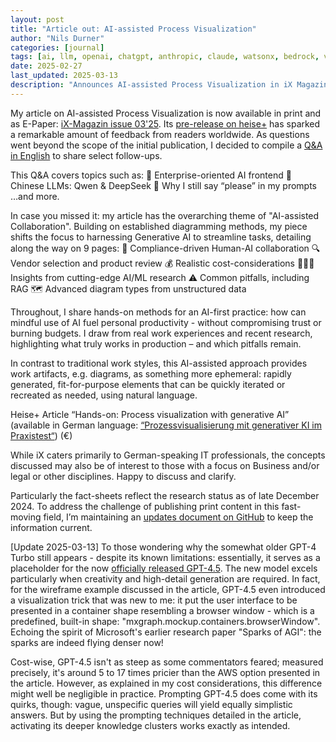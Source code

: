 ```yaml
---
layout: post
title: "Article out: AI-assisted Process Visualization"
author: "Nils Durner"
categories: [journal]
tags: [ai, llm, openai, chatgpt, anthropic, claude, watsonx, bedrock, vertexai, gemini, ai-literacy]
date: 2025-02-27
last_updated: 2025-03-13
description: "Announces AI-assisted Process Visualization in iX Magazine, covers Q&A on AI frontends, RAG, cost, diagram types, and GPT-4.5 Turbo updates for detailed mockups."
---
```


My article on AI-assisted Process Visualization is now available in print and as E-Paper: [iX-Magazin issue 03'25](https://www.heise.de/select/ix/2025/3/). Its [pre-release on heise+](https://heise.de/-10266093) has sparked a remarkable amount of feedback from readers worldwide. As questions went beyond the scope of the initial publication, I decided to compile a [Q&A in English](https://www.linkedin.com/pulse/qa-ai-assisted-process-visualization-nils-durner-qejce/?trackingId=HrNLH6FOSVmbrWyNYybDDg%3D%3D) to share select follow-ups.
 
This Q&A covers topics such as:
💼 Enterprise-oriented AI frontend
🥟 Chinese LLMs: Qwen & DeepSeek
🙏 Why I still say “please” in my prompts
…and more.
  
In case you missed it: my article has the overarching theme of "AI-assisted Collaboration".
Building on established diagramming methods, my piece shifts the focus to harnessing Generative AI to streamline tasks, detailing along the way on 9 pages:
🦾 Compliance-driven Human-AI collaboration
🔍 Vendor selection and product review
💰 Realistic cost-considerations
👩🏻‍🏫 Insights from cutting-edge AI/ML research
⚠️ Common pitfalls, including RAG
🗺️ Advanced diagram types from unstructured data

Throughout, I share hands-on methods for an AI-first practice: how can mindful use of AI fuel personal productivity - without compromising trust or burning budgets. I draw from real work experiences and recent research, highlighting what truly works in production – and which pitfalls remain. 

In contrast to traditional work styles, this AI-assisted approach provides work artifacts, e.g. diagrams, as something more ephemeral: rapidly generated, fit-for-purpose elements that can be quickly iterated or recreated as needed, using natural language.

Heise+ Article “Hands-on: Process visualization with generative AI” (available in German language: [“Prozessvisualisierung mit generativer KI im Praxistest“](https://www.heise.de/ratgeber/Prozessvisualisierung-mit-generativer-KI-im-Praxistest-10266093.html)) (€)

While iX caters primarily to German-speaking IT professionals, the concepts discussed may also be of interest to those with a focus on Business and/or legal or other disciplines. Happy to discuss and clarify. 

Particularly the fact-sheets reflect the research status as of late December 2024. To address the challenge of publishing print content in this fast-moving field, I’m maintaining an [updates document on GitHub](https://github.com/ndurner/Bildsprache---Supplemental-Notes) to keep the information current.

[Update 2025-03-13]
To those wondering why the somewhat older GPT-4 Turbo still appears - despite its known limitations: essentially, it serves as a placeholder for the now [officially released GPT-4.5](gpt-4.5). The new model excels particularly when creativity and high-detail generation are required. In fact, for the wireframe example discussed in the article, GPT-4.5 even introduced a visualization trick that was new to me: it put the user interface to be presented in a container shape resembling a browser window - which is a predefined, built-in shape: "mxgraph.mockup.containers.browserWindow". Echoing the spirit of Microsoft's earlier research paper "Sparks of AGI": the sparks are indeed flying denser now!

Cost-wise, GPT-4.5 isn't as steep as some commentators feared; measured precisely, it's around 5 to 17 times pricier than the AWS option presented in the article. However, as explained in my cost considerations, this difference might well be negligible in practice. Prompting GPT-4.5 does come with its quirks, though: vague, unspecific queries will yield equally simplistic answers. But by using the prompting techniques detailed in the article, activating its deeper knowledge clusters works exactly as intended.